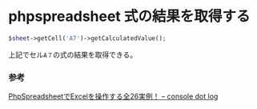 # phpspreadsheet 式の結果を取得する

```php
$sheet->getCell('A7')->getCalculatedValue();
```
上記でセル`A７`の式の結果を取得できる。


### 参考

[PhpSpreadsheetでExcelを操作する全26実例！ – console dot log](https://blog.capilano-fw.com/?p=3945#i-27)